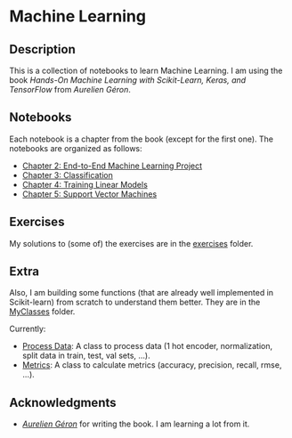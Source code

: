 # Machine Learning

## Description

This is a collection of notebooks to learn Machine Learning. I am using the book _Hands-On Machine Learning with Scikit-Learn, Keras, and TensorFlow_ from _Aurelien Géron_.

## Notebooks

Each notebook is a chapter from the book (except for the first one). The notebooks are organized as follows:

- [Chapter 2: End-to-End Machine Learning Project](Notebooks/02_end_to_end_machine_learning_project.ipynb)
- [Chapter 3: Classification](Notebooks/03_classification.ipynb)
- [Chapter 4: Training Linear Models](Notebooks/04_training_linear_models.ipynb)
- [Chapter 5: Support Vector Machines](Notebooks/05_support_vector_machines.ipynb)

## Exercises

My solutions to (some of) the exercises are in the [exercises](exercises) folder.

## Extra

Also, I am building some functions (that are already well implemented in Scikit-learn) from scratch to understand them better. They are in the [MyClasses](MyClasses) folder.

Currently:
- [Process Data](MyClasses/ProcessData.py): A class to process data (1 hot encoder, normalization, split data in train, test, val sets, ...).
- [Metrics](MyClasses/Metrics.py): A class to calculate metrics (accuracy, precision, recall, rmse, ...).


## Acknowledgments

- [_Aurelien Géron_](https://github.com/ageron) for writing the book. I am learning a lot from it.
